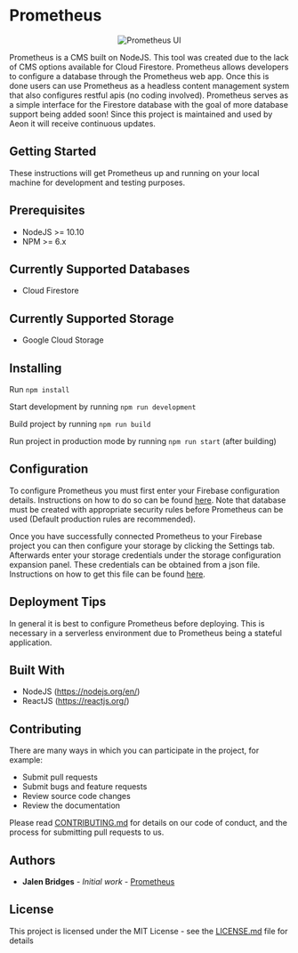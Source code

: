 # Prometheus

<p align="center">
  <img alt="Prometheus UI" src="https://user-images.githubusercontent.com/34227411/88206375-c46acd00-cc13-11ea-8f60-f8564ab6c185.png">
</p>

Prometheus is a CMS built on NodeJS. This tool was created due to the lack of CMS options available for Cloud Firestore. Prometheus allows developers to configure a database through the Prometheus web app. Once this is done users can use Prometheus as a headless content management system that also configures restful apis (no coding involved). Prometheus serves as a simple interface for the Firestore database with the goal of more database support being added soon! Since this project is maintained and used by Aeon it will receive continuous updates.

## Getting Started

These instructions will get Prometheus up and running on your local machine for development and testing purposes.

## Prerequisites

- NodeJS >= 10.10
- NPM >= 6.x

## Currently Supported Databases

- Cloud Firestore

## Currently Supported Storage

- Google Cloud Storage

## Installing

Run `npm install`

Start development by running `npm run development`

Build project by running `npm run build`

Run project in production mode by running `npm run start` (after building)

## Configuration

To configure Prometheus you must first enter your Firebase configuration details. Instructions on how to do so can be found [here](https://firebase.google.com/docs/web/setup). Note that database must be created with appropriate security rules before Prometheus can be used (Default production rules are recommended).

Once you have successfully connected Prometheus to your Firebase project you can then configure your storage by clicking the Settings tab. Afterwards enter your storage credentials under the storage configuration expansion panel. These credentials can be obtained from a json file. Instructions on how to get this file can be found [here](https://cloud.google.com/iam/docs/creating-managing-service-account-keys).

## Deployment Tips

In general it is best to configure Prometheus before deploying. This is necessary in a serverless environment due to Prometheus being a stateful application.

## Built With

- NodeJS (https://nodejs.org/en/)
- ReactJS (https://reactjs.org/)

## Contributing

There are many ways in which you can participate in the project, for example:

- Submit pull requests
- Submit bugs and feature requests
- Review source code changes
- Review the documentation

Please read [CONTRIBUTING.md](CONTRIBUTING.md) for details on our code of conduct, and the process for submitting pull requests to us.

## Authors

- **Jalen Bridges** - _Initial work_ - [Prometheus](https://github.com/aeon-software/prometheus)

## License

This project is licensed under the MIT License - see the [LICENSE.md](LICENSE.md) file for details

